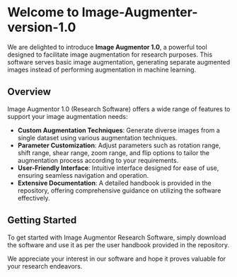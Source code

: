 # Welcome to Image-Augmenter-version-1.0


We are delighted to introduce **Image Augmentor 1.0**, a powerful tool designed to facilitate image augmentation for research purposes. This software serves basic image augmentation, generating separate augmented images instead of performing augmentation in machine learning.

## Overview

Image Augmentor 1.0 (Research Software) offers a wide range of features to support your image augmentation needs:

- **Custom Augmentation Techniques**: Generate diverse images from a single dataset using various augmentation techniques.
- **Parameter Customization**: Adjust parameters such as rotation range, shift range, shear range, zoom range, and flip options to tailor the augmentation process according to your requirements.
- **User-Friendly Interface**: Intuitive interface designed for ease of use, ensuring seamless navigation and operation.
- **Extensive Documentation**: A detailed handbook is provided in the repository, offering comprehensive guidance on utilizing the software effectively.

## Getting Started

To get started with Image Augmentor Research Software, simply download the software and use it as per the user handbook provided in the repository.

We appreciate your interest in our software and hope it proves valuable for your research endeavors.
